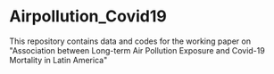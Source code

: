 # Airpollution_Covid19
This repository contains data and codes for the working paper on "Association between Long-term Air Pollution Exposure and Covid-19 Mortality in Latin America"
